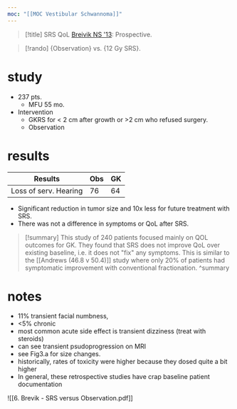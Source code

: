 ```yaml
---
moc: "[[MOC Vestibular Schwannoma]]"
---
```

>[!title]
> SRS QoL [Breivik NS '13](https://academic.oup.com/neurosurgery/article-abstract/73/1/48/2417749?redirectedFrom=fulltext): Prospective.

>[!rando] 
> {Observation} vs. {12 Gy SRS}.

# study
- 237 pts.
	- MFU 55 mo.
- Intervention
	- GKRS for < 2 cm after growth or >2 cm who refused surgery.
	- Observation
# results

| Results               | Obs | GK  |
| --------------------- | --- | --- |
| Loss of serv. Hearing | 76  | 64  |

- Significant reduction in tumor size and 10x less for future treatment with SRS.
- There was not a difference in symptoms or QoL after SRS.

>[!summary] 
> This study of 240 patients focused mainly on QOL outcomes for GK. They found that SRS does not improve QoL over existing baseline, i.e. it does not "fix" any symptoms. This is similar to the [[Andrews (46.8 v 50.4)]] study where only 20% of patients had symptomatic improvement with conventional fractionation.
> ^summary


# notes
- 11% transient facial numbness, 
- <5% chronic
- most common acute side effect is transient dizziness (treat with steroids)
- can see transient psudoprogression on MRI
- see Fig3.a for size changes.  
- historically, rates of toxicity were higher because they dosed quite a bit higher
- In general, these retrospective studies have crap baseline patient documentation

![[6. Brevik - SRS versus Observation.pdf]]
